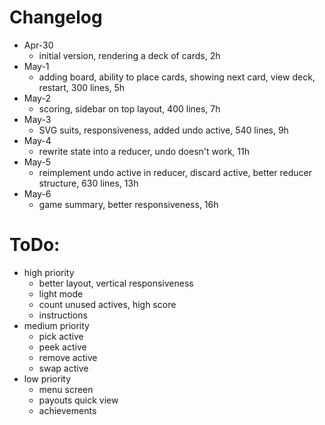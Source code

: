 # Changelog

- Apr-30
  - initial version, rendering a deck of cards, 2h
- May-1
  - adding board, ability to place cards, showing next card, view deck, restart, 300 lines, 5h
- May-2
  - scoring, sidebar on top layout, 400 lines, 7h
- May-3
  - SVG suits, responsiveness, added undo active, 540 lines, 9h
- May-4
  - rewrite state into a reducer, undo doesn't work, 11h
- May-5
  - reimplement undo active in reducer, discard active, better reducer structure, 630 lines, 13h
- May-6
  - game summary, better responsiveness, 16h

# ToDo:

- high priority
  - better layout, vertical responsiveness
  - light mode
  - count unused actives, high score
  - instructions
- medium priority
  - pick active
  - peek active
  - remove active
  - swap active
- low priority
  - menu screen
  - payouts quick view
  - achievements

